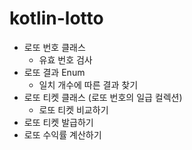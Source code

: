 # kotlin-lotto

* 로또 번호 클래스
  * 유효 번호 검사
* 로또 결과 Enum
  * 일치 개수에 따른 결과 찾기
* 로또 티켓 클래스 (로또 번호의 일급 컬렉션)
  * 로또 티켓 비교하기
* 로또 티켓 발급하기
* 로또 수익률 계산하기